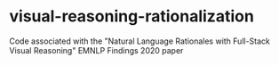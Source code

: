 # visual-reasoning-rationalization
Code associated with the "Natural Language Rationales with Full-Stack Visual Reasoning" EMNLP Findings 2020 paper
